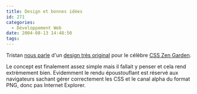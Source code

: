 ```yaml
---
title: Design et bonnes idées
id: 271
categories:
  - Développement Web
date: 2004-08-13 14:48:50
tags:
---
```


Tristan [nous parle](http://standblog.org/blog/2004/08/13/93113621-en-vrac "En vrac") d'un [design très original](http://www.csszengarden.com/?cssfile=http://adjustafresh.com/zen/mozattack.css "Design MozAttack pour CSS Zen Garden") pour le célèbre [CSS Zen Garden](http://www.csszengarden.com/ "css Zen Garden: The Beauty in CSS Design").

Le concept est finalement assez simple mais il fallait y penser et cela rend extrèmement bien. Evidemment le rendu époustouflant est réservé aux navigateurs sachant gérer correctement les CSS et le canal alpha du format PNG, donc pas Internet Explorer.